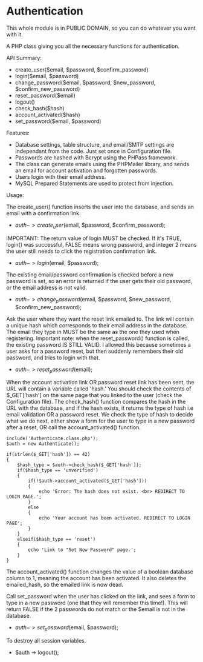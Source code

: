 Authentication 
==================

This whole module is in PUBLIC DOMAIN, so you can do whatever you want with it.

A PHP class giving you all the necessary functions for authentication.

API Summary:

- create_user($email, $password, $confirm_password)
- login($email, $password)
- change_password($email, $password, $new_password, $confirm_new_password)
- reset_password($email)
- logout()
- check_hash($hash)
- account_activated($hash)
- set_password($email, $password)

Features:

- Database settings, table structure, and email/SMTP settings are independant from the code. Just set once in Configuration file.
- Passwords are hashed with Bcrypt using the PHPass framework. 
- The class can generate emails using the PHPMailer library, and sends an email for account activation and forgotten passwords.
- Users login with their email address.
- MySQL Prepared Statements are used to protect from injection.

Usage:

The create_user() function inserts the user into the database, and sends an email with a confirmation link.
- $auth -> create_user($email, $password, $confirm_password);

IMPORTANT: The return value of login MUST be checked. If it's TRUE, login() was successful, FALSE means wrong password, and integer 2 means the user still needs to click the registration confirmation link.
- $auth -> login($email, $password);

The existing email/password confirmation is checked before a new password is set, so an error is returned if the user gets their old password, or the email address is not valid.
- $auth -> change_password($email, $password, $new_password, $confirm_new_password);

Ask the user where they want the reset link emailed to. The link will contain a unique hash which corresponds to their email address in the database.  The email they type in MUST be the same as the one they used when registering. 
Important note: when the reset_password() function is called, the existing password IS STILL VALID. I allowed this because sometimes a user asks for a password reset, but then suddenly remembers their old password, and tries to login with that.  
- $auth -> reset_password($email);

When the account activation link OR password reset link has been sent, the URL will contain a variable called 'hash.' You should check the contents of $_GET['hash'] on the same page that you linked to the user (check the Configuration file).
The check_hash() function compares the hash in the URL with the database, and if the hash exists, it returns the type of hash i.e email validation OR a password reset.
We check the type of hash to decide what we do next, either show a form for the user to type in a new password after a reset, OR call the account_activated() function.

    include('Authenticate.class.php');
    $auth = new Authenticate();
	    
    if(strlen($_GET['hash']) == 42)
    {
        $hash_type = $auth->check_hash($_GET['hash']);
        if($hash_type == 'unverified')
        {
            if(!$auth->account_activated($_GET['hash']))
            {
                echo 'Error: The hash does not exist. <br> REDIRECT TO LOGIN PAGE.';
            }
            else
            {
                echo 'Your account has been activated. REDIRECT TO LOGIN PAGE';
            }
        }
        elseif($hash_type == 'reset')
        {
            echo 'Link to "Set New Password" page.';
        }
    }
The account_activated() function changes the value of a boolean database column to 1, meaning the account has been activated. It also deletes the emailed_hash, so the emailed link is now dead.

Call set_password when the user has clicked on the link, and sees a form to type in a new password (one that they will remember this time!). This will return FALSE if the 2 passwords do not match or the $email is not in the database.
- $auth -> set_password($email, $password);

To destroy all session variables.
- $auth -> logout();
